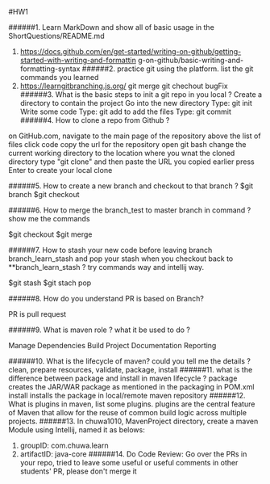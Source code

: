 #HW1

######1. Learn MarkDown and show all of basic usage in the ShortQuestions/README.md
1. https://docs.github.com/en/get-started/writing-on-github/getting-started-with-writing-and-formattin
  g-on-github/basic-writing-and-formatting-syntax
######2. practice git using the platform. list the git commands you learned
1. https://learngitbranching.js.org/
  git merge git chechout bugFix
######3. What is the basic steps to init a git repo in you local ?
  Create a directory to contain the project
  Go into the new directory
  Type: git init
  Write some code
  Type: git add to add the files
  Type: git commit
######4. How to clone a repo from Github ?

  on GitHub.com, navigate to the main page of the repository
  above the list of files click code
  copy the url for the repository
  open git bash
  change the current working directory to the location where you wnat the cloned directory
  type "git clone" and then paste the URL you copied earlier
  press Enter to create your local clone

######5. How to create a new branch and checkout to that branch ?
  $git branch <new-branch>
  $git checkout <branch-name>
  
######6. How to merge the branch_test to master branch in command ? show me the commands
  
  $git checkout <base brach>
  $git merge <merged brach>

######7. How to stash your new code before leaving branch branch_learn_stash and pop your stash when you
checkout back to **branch_learn_stash ? try commands way and intellij way.

  $git stash
  $git stach pop
  
######8. How do you understand PR is based on Branch?

  PR is pull request
  
######9. What is maven role ? what it be used to do ?

  Manage Dependencies
  Build Project
  Documentation
  Reporting
  
######10. What is the lifecycle of maven? could you tell me the details ?
  clean, prepare resources, validate, package, install
######11. what is the difference between package and install in maven lifecycle ?
  package creates the JAR/WAR package as mentioned in the packaging in POM.xml
  install installs the package in local/remote maven repository
######12. What is plugins in maven, list some plugins.
  plugins are the central feature of Maven that allow for the reuse of common build logic across multiple projects.
######13. In chuwa1010, MavenProject directory, create a maven Module using Intellij, named it as belows:
1. groupID: com.chuwa.learn
2. artifactID: java-core
######14. Do Code Review: Go over the PRs in your repo, tried to leave some useful or useful comments in other
students' PR, please don't merge it

